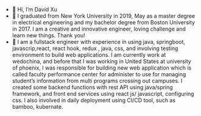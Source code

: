 - 👋 Hi, I’m David Xu
- 👀 I graduated from New York University in 2019, May as a master degree in electrical engineering and my bachelor degree from Boston University in 2017. I am a creative and innovative engineer, loving challenge and learn new things. Thank you!
- 👀
I am a fullstack engineer with experience in using java, springboot, javascrip,react, react hook, redux
, java, css, and involving testing environment to build web applications. 
I am currently work at wedochina, and before that I was working in United States at university of phoenix,
I was responsible for building new web application which is called faculty performance center for administer to use 
for managing student’s information from multi programs crossing out campuses. 
I created some backend functions with rest API using java/spring framework, and front end services using react js/ javascript, configuring css. 
I also involved in daily deployment using CI/CD tool, such as bamboo, kubernate. 



<!---
dxu26/dxu26 is a ✨ special ✨ repository because its `README.md` (this file) appears on your GitHub profile.
You can click the Preview link to take a look at your changes.
--->
